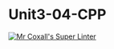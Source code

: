 # Unit3-04-CPP

[![Mr Coxall's Super Linter](https://github.com/ICS3U-Programming-AbdulrahmanA/Unit3-04-CPP/workflows/Mr%20Coxall's%20Super%20Linter/badge.svg)](https://github.com/ICS3U-Programming-AbdulrahmanA/Unit3-04-CPP/actions/)
